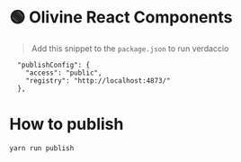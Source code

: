 # 🟢 Olivine React Components

> Add this snippet to the `package.json` to run verdaccio

```
  "publishConfig": {
    "access": "public",
    "registry": "http://localhost:4873/"
  },
```

# How to publish

`yarn run publish`
